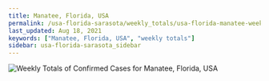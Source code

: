 ```yaml
---
title: Manatee, Florida, USA
permalink: /usa-florida-sarasota/weekly_totals/usa-florida-manatee-weekly_totals.html
last_updated: Aug 18, 2021
keywords: ["Manatee, Florida, USA", "weekly totals"]
sidebar: usa-florida-sarasota_sidebar
---
```


![Weekly Totals of Confirmed Cases for Manatee, Florida, USA](/covid_tracker/images/graphs/usa-florida-manatee-weekly_totals_graph.png)
